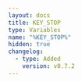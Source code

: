 ```yaml
---
layout: docs
title: KEY_STOP
type: Variables
name: "%KEY_STOP%"
hidden: true
changelog:
  - type: Added
    version: v0.7.2
---
```

